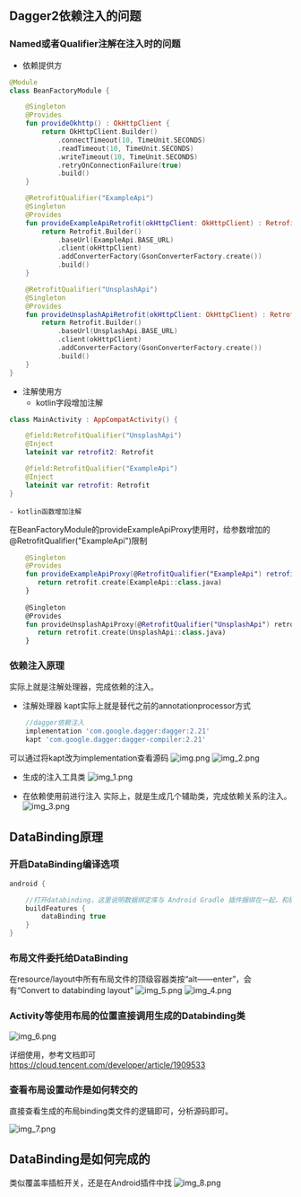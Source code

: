 ## Dagger2依赖注入的问题
### Named或者Qualifier注解在注入时的问题
- 依赖提供方
```kotlin
@Module
class BeanFactoryModule {

    @Singleton
    @Provides
    fun provideOkhttp() : OkHttpClient {
        return OkHttpClient.Builder()
            .connectTimeout(10, TimeUnit.SECONDS)
            .readTimeout(10, TimeUnit.SECONDS)
            .writeTimeout(10, TimeUnit.SECONDS)
            .retryOnConnectionFailure(true)
            .build()
    }

    @RetrofitQualifier("ExampleApi")
    @Singleton
    @Provides
    fun provideExampleApiRetrofit(okHttpClient: OkHttpClient) : Retrofit{
        return Retrofit.Builder()
            .baseUrl(ExampleApi.BASE_URL)
            .client(okHttpClient)
            .addConverterFactory(GsonConverterFactory.create())
            .build()
    }

    @RetrofitQualifier("UnsplashApi")
    @Singleton
    @Provides
    fun provideUnsplashApiRetrofit(okHttpClient: OkHttpClient) : Retrofit{
        return Retrofit.Builder()
            .baseUrl(UnsplashApi.BASE_URL)
            .client(okHttpClient)
            .addConverterFactory(GsonConverterFactory.create())
            .build()
    }
}
```
- 注解使用方
    - kotlin字段增加注解
```kotlin
class MainActivity : AppCompatActivity() {

    @field:RetrofitQualifier("UnsplashApi")
    @Inject
    lateinit var retrofit2: Retrofit

    @field:RetrofitQualifier("ExampleApi")
    @Inject
    lateinit var retrofit: Retrofit
}
```

    - kotlin函数增加注解
在BeanFactoryModule的provideExampleApiProxy使用时，给参数增加的@RetrofitQualifier("ExampleApi")限制
```kotlin
    @Singleton
    @Provides
    fun provideExampleApiProxy(@RetrofitQualifier("ExampleApi") retrofit: Retrofit) : ExampleApi {
       return retrofit.create(ExampleApi::class.java)
    }
    
    @Singleton
    @Provides
    fun provideUnsplashApiProxy(@RetrofitQualifier("UnsplashApi") retrofit: Retrofit) : UnsplashApi {
       return retrofit.create(UnsplashApi::class.java)
    }
```

### 依赖注入原理
实际上就是注解处理器，完成依赖的注入。
- 注解处理器
kapt实际上就是替代之前的annotationprocessor方式
```groovy
    //dagger依赖注入
    implementation 'com.google.dagger:dagger:2.21'
    kapt 'com.google.dagger:dagger-compiler:2.21'
```
可以通过将kapt改为implementation查看源码
![img.png](img.png)
![img_2.png](img_2.png)

- 生成的注入工具类
![img_1.png](img_1.png)

- 在依赖使用前进行注入
实际上，就是生成几个辅助类，完成依赖关系的注入。
 ![img_3.png](img_3.png)
  

## DataBinding原理
### 开启DataBinding编译选项
```groovy
android {

    //打开databinding，这里说明数据绑定库与 Android Gradle 插件捆绑在一起，和覆盖率插桩开关类似！！！
    buildFeatures {
        dataBinding true
    }
}
```

### 布局文件委托给DataBinding
在resource/layout中所有布局文件的顶级容器类按“alt——enter”，会有“Convert to databinding layout”
![img_5.png](img_5.png)
![img_4.png](img_4.png)

### Activity等使用布局的位置直接调用生成的Databinding类

![img_6.png](img_6.png)

详细使用，参考文档即可 https://cloud.tencent.com/developer/article/1909533


### 查看布局设置动作是如何转交的
直接查看生成的布局binding类文件的逻辑即可，分析源码即可。

![img_7.png](img_7.png)

## DataBinding是如何完成的
类似覆盖率插桩开关，还是在Android插件中找
![img_8.png](img_8.png)